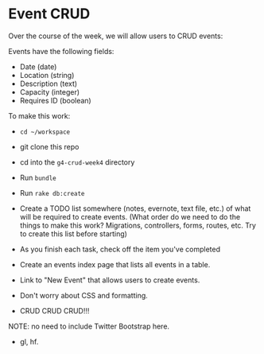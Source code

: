 # Event CRUD

Over the course of the week, we will allow users to CRUD events:

Events have the following fields:

* Date (date)
* Location (string)
* Description (text)
* Capacity (integer)
* Requires ID (boolean)

To make this work:

* `cd ~/workspace`
* git clone this repo
* cd into the `g4-crud-week4` directory
* Run `bundle`
* Run `rake db:create`
* Create a TODO list somewhere (notes, evernote, text file, etc.) of what will be required to create events. (What order do we need to do the things to make this work? Migrations, controllers, forms, routes, etc. Try to create this list before starting)

* As you finish each task, check off the item you've completed

* Create an events index page that lists all events in a table.
* Link to "New Event" that allows users to create events.
* Don't worry about CSS and formatting.
* CRUD CRUD CRUD!!!

NOTE: no need to include Twitter Bootstrap here.

* gl, hf.
